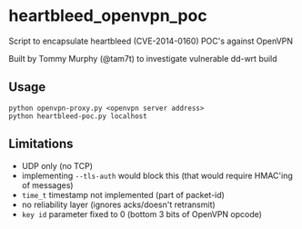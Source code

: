 heartbleed_openvpn_poc
======================
Script to encapsulate heartbleed (CVE-2014-0160) POC's against OpenVPN

Built by Tommy Murphy (@tam7t) to investigate vulnerable dd-wrt build

Usage
-----
    python openvpn-proxy.py <openvpn server address>
    python heartbleed-poc.py localhost

Limitations
-----------
   * UDP only (no TCP)
   * implementing `--tls-auth` would block this (that would require HMAC'ing of messages)
   * `time_t` timestamp not implemented (part of packet-id)
   * no reliability layer (ignores acks/doesn't retransmit) 
   * `key id` parameter fixed to 0 (bottom 3 bits of OpenVPN opcode)

